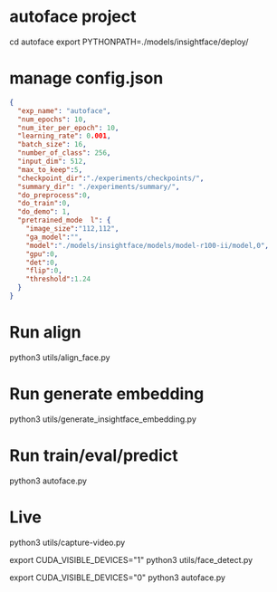 # autoface project

cd autoface
export PYTHONPATH=./models/insightface/deploy/


# manage config.json
```json
{
  "exp_name": "autoface",
  "num_epochs": 10,
  "num_iter_per_epoch": 10,
  "learning_rate": 0.001,
  "batch_size": 16,
  "number_of_class": 256,
  "input_dim": 512,
  "max_to_keep":5,
  "checkpoint_dir":"./experiments/checkpoints/",
  "summary_dir": "./experiments/summary/",
  "do_preprocess":0,
  "do_train":0,
  "do_demo": 1,
  "pretrained_mode  l": {
    "image_size":"112,112",
    "ga_model":"",
    "model":"./models/insightface/models/model-r100-ii/model,0",
    "gpu":0,
    "det":0,
    "flip":0,
    "threshold":1.24
  }
}
```

# Run align
python3 utils/align_face.py

# Run generate embedding
python3 utils/generate_insightface_embedding.py


# Run train/eval/predict
python3 autoface.py

# Live
python3 utils/capture-video.py

export CUDA_VISIBLE_DEVICES="1"
python3 utils/face_detect.py

export CUDA_VISIBLE_DEVICES="0"
python3 autoface.py

